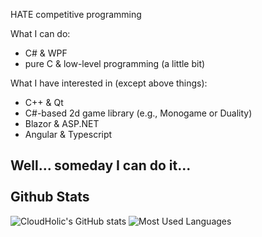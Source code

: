 HATE competitive programming

What I can do:
  - C# & WPF
  - pure C & low-level programming (a little bit)

What I have interested in (except above things):
  - C++ & Qt
  - C#-based 2d game library (e.g., Monogame or Duality)
  - Blazor & ASP.NET
  - Angular & Typescript

Well... someday I can do it...
<br/>
<br/>
Github Stats
------------
![CloudHolic's GitHub stats](https://github-readme-stats.vercel.app/api?username=CloudHolic&count_private=true&show_icons=true)
![Most Used Languages](https://github-readme-stats.vercel.app/api/top-langs/?username=CloudHolic&layout=compact)
